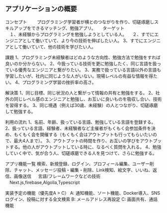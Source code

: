 ## アプリケーションの概要

コンセプト　　
プログラミング学習者が横とのつながりを作り、切磋琢磨しスキルアップをできるマッチング、勉強アプリ。
　
ターゲット  
　１、未経験からプログラミングを勉強しようとしている人。
　２、すでにエンジニアとして働いていて、より今の技術を伸ばしたい人。
  3、すでにエンジニアとして働いていて、他の技術を学びたい人。
  
 課題
  1、プログラミング未経験者はどのような方向性、勉強方法で勉強をすれば良いのか分からない。
  2、今扱っている技術を更に勉強したく、同じ言語を扱っている優秀なエンジニアと繋がりたい。
  3、実務で扱っている言語以外の言語も学習したいが、社内に同じような人がいない。現場レベルの有益な情報を得たい。
  4、プログラミング学習の挫折率の高さ。
  
 解決策
  1、同じ目標、同じ状況の人と繋がって情報の共有と勉強をする。
  2、社外の同じレベル感のエンジニアと勉強し、お互いに良いものを吸収し合い、技術を習得する。
  3、同じ境遇（例えば30歳、未経験）の人とつながり、切磋琢磨して勉強する。
 
 利用の流れ
  1、名前、年齢、扱っている言語、勉強している言語を登録する。
  2、扱っている言語、経験者、未経験者など主催者がもくもく会参加条件を決め、もくもく会を開催する（もくもく会はアウトプットも行ってもらいたいので、最大4人まで）。
  3、アウトプットの時間を作り、お互いの学びをアウトプットする。他の人がアウトプットしている時に、なるべく質問を入れる。
  4、勉強していく中で、気が合う人、切磋琢磨できる人を見つけて、さらに勉強する。

アプリ機能一覧
検索、新規登録、ログイン、プロフィール編集、ユーザー削除、チャット、メッセージ投稿・編集・削除、Link検知、絵文字、いいね、返信、画像送信
　
言語/フレームワークなどの技術
　Next.js,firebase,Algolia,Typescript
 
 実装予定の機能（優先度A > C）
 A: 通知機能、ソート機能、Docker導入、SNSログイン、投稿に対する全文検索
 B: メールアドレス再設定
 C: 画面共有、通話機能

